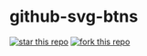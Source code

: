 github-svg-btns
===============

[![star this repo](http://ddavison.github.io/github-svg-btns/star.svg?user=ddavison&repo=github-svg-btns)](https://github.com/ddavison/github-svg-btns)
[![fork this repo](http://ddavison.github.io/github-svg-btns/fork.svg?user=ddavison&repo=github-svg-btns)](https://github.com/ddavison/github-svg-btns/fork)
